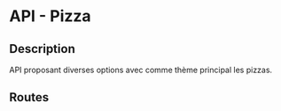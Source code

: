 # API - Pizza 

## Description

API proposant diverses options avec comme thème principal les pizzas.

## Routes 

